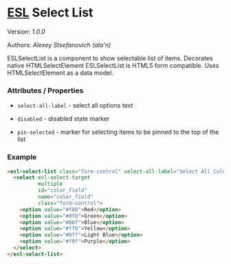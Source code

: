 # [ESL](../../../../README.md) Select List

Version: *1.0.0*

Authors: *Alexey Stsefanovich (ala'n)*

ESLSelectList is a component to show selectable list of items. Decorates native HTMLSelectElement
ESLSelectList is HTML5 form compatible. Uses HTMLSelectElement as a data model.

### Attributes / Properties

- `select-all-label` - select all options text

- `disabled` - disabled state marker

- `pin-selected` - marker for selecting items to be pinned to the top of the list

### Example

```html
<esl-select-list class="form-control" select-all-label="Select All Colors">
  <select esl-select-target
          multiple
          id="color_field"
          name="color_field"
          class="form-control">
    <option value="#f00">Red</option>
    <option value="#0f0">Green</option>
    <option value="#00f">Blue</option>
    <option value="#ff0">Yellow</option>
    <option value="#0ff">Light Blue</option>
    <option value="#f0f">Purple</option>
  </select>
</esl-select-list>
```

